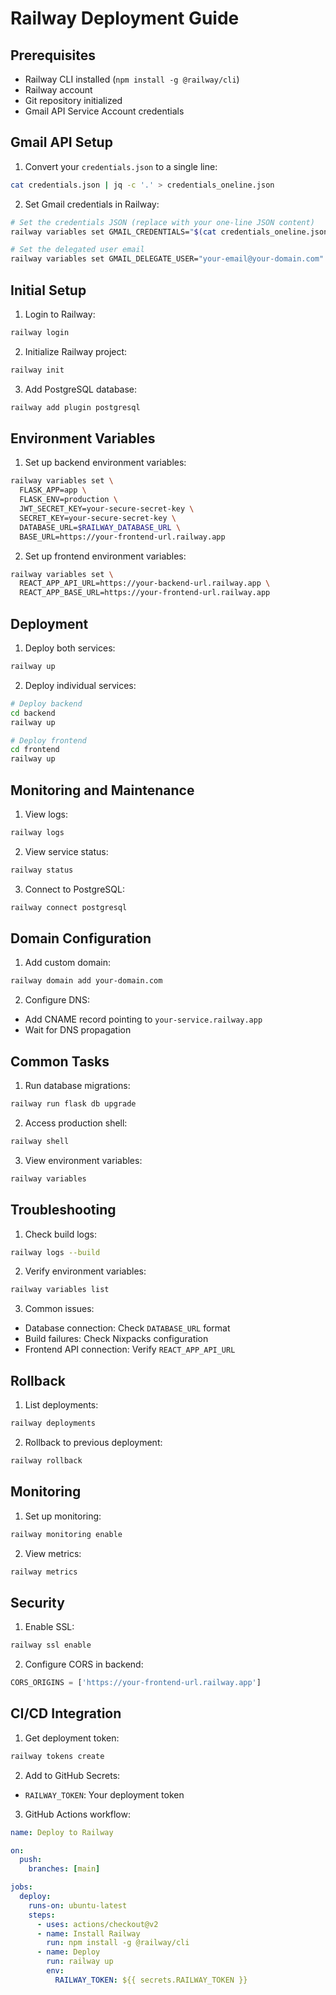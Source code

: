 # Railway Deployment Guide

## Prerequisites
- Railway CLI installed (`npm install -g @railway/cli`)
- Railway account
- Git repository initialized
- Gmail API Service Account credentials

## Gmail API Setup

1. Convert your `credentials.json` to a single line:
```bash
cat credentials.json | jq -c '.' > credentials_oneline.json
```

2. Set Gmail credentials in Railway:
```bash
# Set the credentials JSON (replace with your one-line JSON content)
railway variables set GMAIL_CREDENTIALS="$(cat credentials_oneline.json)"

# Set the delegated user email
railway variables set GMAIL_DELEGATE_USER="your-email@your-domain.com"
```

## Initial Setup

1. Login to Railway:
```bash
railway login
```

2. Initialize Railway project:
```bash
railway init
```

3. Add PostgreSQL database:
```bash
railway add plugin postgresql
```

## Environment Variables

1. Set up backend environment variables:
```bash
railway variables set \
  FLASK_APP=app \
  FLASK_ENV=production \
  JWT_SECRET_KEY=your-secure-secret-key \
  SECRET_KEY=your-secure-secret-key \
  DATABASE_URL=$RAILWAY_DATABASE_URL \
  BASE_URL=https://your-frontend-url.railway.app
```

2. Set up frontend environment variables:
```bash
railway variables set \
  REACT_APP_API_URL=https://your-backend-url.railway.app \
  REACT_APP_BASE_URL=https://your-frontend-url.railway.app
```

## Deployment

1. Deploy both services:
```bash
railway up
```

2. Deploy individual services:
```bash
# Deploy backend
cd backend
railway up

# Deploy frontend
cd frontend
railway up
```

## Monitoring and Maintenance

1. View logs:
```bash
railway logs
```

2. View service status:
```bash
railway status
```

3. Connect to PostgreSQL:
```bash
railway connect postgresql
```

## Domain Configuration

1. Add custom domain:
```bash
railway domain add your-domain.com
```

2. Configure DNS:
- Add CNAME record pointing to `your-service.railway.app`
- Wait for DNS propagation

## Common Tasks

1. Run database migrations:
```bash
railway run flask db upgrade
```

2. Access production shell:
```bash
railway shell
```

3. View environment variables:
```bash
railway variables
```

## Troubleshooting

1. Check build logs:
```bash
railway logs --build
```

2. Verify environment variables:
```bash
railway variables list
```

3. Common issues:
- Database connection: Check `DATABASE_URL` format
- Build failures: Check Nixpacks configuration
- Frontend API connection: Verify `REACT_APP_API_URL`

## Rollback

1. List deployments:
```bash
railway deployments
```

2. Rollback to previous deployment:
```bash
railway rollback
```

## Monitoring

1. Set up monitoring:
```bash
railway monitoring enable
```

2. View metrics:
```bash
railway metrics
```

## Security

1. Enable SSL:
```bash
railway ssl enable
```

2. Configure CORS in backend:
```python
CORS_ORIGINS = ['https://your-frontend-url.railway.app']
```

## CI/CD Integration

1. Get deployment token:
```bash
railway tokens create
```

2. Add to GitHub Secrets:
- `RAILWAY_TOKEN`: Your deployment token

3. GitHub Actions workflow:
```yaml
name: Deploy to Railway

on:
  push:
    branches: [main]

jobs:
  deploy:
    runs-on: ubuntu-latest
    steps:
      - uses: actions/checkout@v2
      - name: Install Railway
        run: npm install -g @railway/cli
      - name: Deploy
        run: railway up
        env:
          RAILWAY_TOKEN: ${{ secrets.RAILWAY_TOKEN }}
``` 